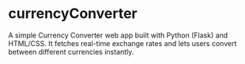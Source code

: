 # currencyConverter
A simple Currency Converter web app built with Python (Flask) and HTML/CSS. It fetches real-time exchange rates and lets users convert between different currencies instantly.
